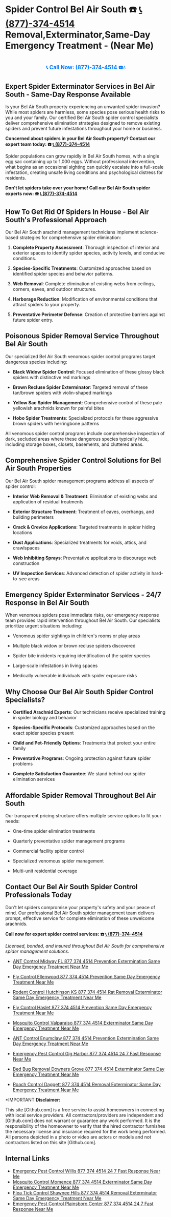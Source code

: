 # Spider Control Bel Air South ☎️ [📞 (877)-374-4514](https://pest-control-4514.netlify.app) Removal,Exterminator,Same-Day Emergency Treatment - (Near Me)
# 

<p align="center" style="font-size: 1.2em; font-weight: bold; margin: 20px 0;">
  <a href="https://pest-control-4514.netlify.app" target="_blank" style="color: #007BFF; text-decoration: none;">📞 Call Now: (877)-374-4514 ☎️💧</a>
</p>

## Expert Spider Exterminator Services in Bel Air South - Same-Day Response Available

Is your Bel Air South property experiencing an unwanted spider invasion? While most spiders are harmless, some species pose serious health risks to you and your family. Our certified Bel Air South spider control specialists deliver comprehensive elimination strategies designed to remove existing spiders and prevent future infestations throughout your home or business.

**Concerned about spiders in your Bel Air South property? Contact our expert team today: ☎️ [📞 (877)-374-4514](https://pest-control-4514.netlify.app)**

Spider populations can grow rapidly in Bel Air South homes, with a single egg sac containing up to 1,000 eggs. Without professional intervention, what begins as an occasional sighting can quickly escalate into a full-scale infestation, creating unsafe living conditions and psychological distress for residents.

**Don't let spiders take over your home! Call our Bel Air South spider experts now: ☎️ [📞 (877)-374-4514](https://pest-control-4514.netlify.app)**

## How To Get Rid Of Spiders In House - Bel Air South's Professional Approach

Our Bel Air South arachnid management technicians implement science-based strategies for comprehensive spider elimination:

1. **Complete Property Assessment**: Thorough inspection of interior and exterior spaces to identify spider species, activity levels, and conducive conditions.

2. **Species-Specific Treatments**: Customized approaches based on identified spider species and behavior patterns.

3. **Web Removal**: Complete elimination of existing webs from ceilings, corners, eaves, and outdoor structures.

4. **Harborage Reduction**: Modification of environmental conditions that attract spiders to your property.

5. **Preventative Perimeter Defense**: Creation of protective barriers against future spider entry.

## Poisonous Spider Removal Service Throughout Bel Air South

Our specialized Bel Air South venomous spider control programs target dangerous species including:

- **Black Widow Spider Control**: Focused elimination of these glossy black spiders with distinctive red markings

- **Brown Recluse Spider Exterminator**: Targeted removal of these tan/brown spiders with violin-shaped markings

- **Yellow Sac Spider Management**: Comprehensive control of these pale yellowish arachnids known for painful bites

- **Hobo Spider Treatments**: Specialized protocols for these aggressive brown spiders with herringbone patterns

All venomous spider control programs include comprehensive inspection of dark, secluded areas where these dangerous species typically hide, including storage boxes, closets, basements, and cluttered areas.

## Comprehensive Spider Control Solutions for Bel Air South Properties

Our Bel Air South spider management programs address all aspects of spider control:

- **Interior Web Removal & Treatment**: Elimination of existing webs and application of residual treatments

- **Exterior Structure Treatment**: Treatment of eaves, overhangs, and building perimeters

- **Crack & Crevice Applications**: Targeted treatments in spider hiding locations

- **Dust Applications**: Specialized treatments for voids, attics, and crawlspaces

- **Web Inhibiting Sprays**: Preventative applications to discourage web construction

- **UV Inspection Services**: Advanced detection of spider activity in hard-to-see areas

## Emergency Spider Exterminator Services - 24/7 Response in Bel Air South

When venomous spiders pose immediate risks, our emergency response team provides rapid intervention throughout Bel Air South. Our specialists prioritize urgent situations including:

- Venomous spider sightings in children's rooms or play areas

- Multiple black widow or brown recluse spiders discovered

- Spider bite incidents requiring identification of the spider species

- Large-scale infestations in living spaces

- Medically vulnerable individuals with spider exposure risks

## Why Choose Our Bel Air South Spider Control Specialists?

- **Certified Arachnid Experts**: Our technicians receive specialized training in spider biology and behavior

- **Species-Specific Protocols**: Customized approaches based on the exact spider species present

- **Child and Pet-Friendly Options**: Treatments that protect your entire family

- **Preventative Programs**: Ongoing protection against future spider problems

- **Complete Satisfaction Guarantee**: We stand behind our spider elimination services

## Affordable Spider Removal Throughout Bel Air South

Our transparent pricing structure offers multiple service options to fit your needs:

- One-time spider elimination treatments

- Quarterly preventative spider management programs

- Commercial facility spider control

- Specialized venomous spider management

- Multi-unit residential coverage

## Contact Our Bel Air South Spider Control Professionals Today

Don't let spiders compromise your property's safety and your peace of mind. Our professional Bel Air South spider management team delivers prompt, effective service for complete elimination of these unwelcome arachnids.

**Call now for expert spider control services: ☎️ [📞 (877)-374-4514](https://pest-control-4514.netlify.app)**

*Licensed, bonded, and insured throughout Bel Air South for comprehensive spider management solutions.*


- [ANT Control Midway FL 877 374 4514 Prevention Extermination Same Day Emergency Treatment Near Me](https://github.com/allyoucaneatsushiin/pest-control/blob/main/ANT-Control-Midway-FL-877-374-4514-Prevention-Extermination-Same-Day-Emergency-Treatment-Near-Me.md)
- [Fly Control Ellenwood 877 374 4514 Prevention Same Day Emergency Treatment Near Me](https://github.com/allyoucaneatsushiin/pest-control/blob/main/Fly-Control-Ellenwood-877-374-4514-Prevention-Same-Day-Emergency-Treatment-Near-Me.md)
- [Rodent Control Hutchinson KS 877 374 4514 Rat Removal Exterminator Same Day Emergency Treatment Near Me](https://github.com/allyoucaneatsushiin/pest-control/blob/main/Rodent-Control-Hutchinson-KS-877-374-4514-Rat-Removal-Exterminator-Same-Day-Emergency-Treatment-Near-Me.md)


- [Fly Control Haslet 877 374 4514 Prevention Same Day Emergency Treatment Near Me](https://github.com/allyoucaneatsushiin/pest-control/blob/main/Fly-Control-Haslet-877-374-4514-Prevention-Same-Day-Emergency-Treatment-Near-Me.md)
- [Mosquito Control Valparaiso 877 374 4514 Exterminator Same Day Emergency Treatment Near Me](https://github.com/allyoucaneatsushiin/pest-control/blob/main/Mosquito-Control-Valparaiso-877-374-4514-Exterminator-Same-Day-Emergency-Treatment-Near-Me.md)
- [ANT Control Enumclaw 877 374 4514 Prevention Extermination Same Day Emergency Treatment Near Me](https://github.com/allyoucaneatsushiin/pest-control/blob/main/ANT-Control-Enumclaw-877-374-4514-Prevention-Extermination-Same-Day-Emergency-Treatment-Near-Me.md)


- [Emergency Pest Control Gig Harbor 877 374 4514 24 7 Fast Response Near Me](https://github.com/allyoucaneatsushiin/pest-control/blob/main/Emergency-Pest-Control-Gig-Harbor-877-374-4514-24-7-Fast-Response-Near-Me.md)
- [Bed Bug Removal Downers Grove 877 374 4514 Exterminator Same Day Emergency Treatment Near Me](https://github.com/allyoucaneatsushiin/pest-control/blob/main/Bed-Bug-Removal-Downers-Grove-877-374-4514-Exterminator-Same-Day-Emergency-Treatment-Near-Me.md)
- [Roach Control Daggett 877 374 4514 Removal Exterminator Same Day Emergency Treatment Near Me](https://github.com/allyoucaneatsushiin/pest-control/blob/main/Roach-Control-Daggett-877-374-4514-Removal-Exterminator-Same-Day-Emergency-Treatment-Near-Me.md)


*IMPORTANT **Disclaimer:**  

This site [Github.com] is a free service to assist homeowners in connecting with local service providers. All contractors/providers are independent and [Github.com] does not warrant or guarantee any work performed. It is the responsibility of the homeowner to verify that the hired contractor furnishes the necessary license and insurance required for the work being performed. All persons depicted in a photo or video are actors or models and not contractors listed on this site [Github.com].


## Internal Links
- [Emergency Pest Control Willis 877 374 4514 24 7 Fast Response Near Me](https://github.com/allyoucaneatsushiin/pest-control/blob/main/Emergency-Pest-Control-Willis-877-374-4514-24-7-Fast-Response-Near-Me.md)
- [Mosquito Control Momence 877 374 4514 Exterminator Same Day Emergency Treatment Near Me](https://github.com/allyoucaneatsushiin/pest-control/blob/main/Mosquito-Control-Momence-877-374-4514-Exterminator-Same-Day-Emergency-Treatment-Near-Me.md)
- [Flea Tick Control Shawnee Hills 877 374 4514 Removal Exterminator Same Day Emergency Treatment Near Me](https://github.com/allyoucaneatsushiin/pest-control/blob/main/Flea-Tick-Control-Shawnee-Hills-877-374-4514-Removal-Exterminator-Same-Day-Emergency-Treatment-Near-Me.md)
- [Emergency Pest Control Plainsboro Center 877 374 4514 24 7 Fast Response Near Me](https://github.com/allyoucaneatsushiin/pest-control/blob/main/Emergency-Pest-Control-Plainsboro-Center-877-374-4514-24-7-Fast-Response-Near-Me.md)

